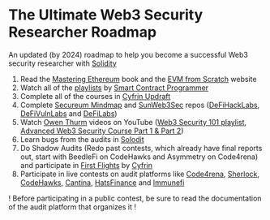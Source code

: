 # The Ultimate Web3 Security Researcher Roadmap
An updated (by 2024) roadmap to help you become a successful Web3 security researcher with [Solidity](https://docs.soliditylang.org/)

1. Read the [Mastering Ethereum](https://github.com/ethereumbook/ethereumbook) book and the [EVM from Scratch](https://evm-from-scratch.xyz/) website
2. Watch all of the [playlists](https://www.youtube.com/@smartcontractprogrammer/playlists) by [Smart Contract Programmer](https://www.youtube.com/@smartcontractprogrammer)
3. Complete all of the courses in [Cyfrin Updraft](updraft.cyfrin.io)
4. Complete [Secureum Mindmap](https://github.com/x676f64/secureum-mind_map) and [SunWeb3Sec](https://github.com/SunWeb3Sec) repos ([DeFiHackLabs](https://github.com/SunWeb3Sec/DeFiHackLabs), [DeFiVulnLabs](https://github.com/SunWeb3Sec/DeFiVulnLabs) and [DeFiLabs](https://github.com/SunWeb3Sec/DeFiLabs))
5. Watch [Owen Thurm](https://www.youtube.com/@0xOwenThurm) videos on YouTube ([Web3 Security 101 playlist](https://www.youtube.com/watch?v=oIoozgIl4pw&list=PLTJasqY2MI_8XWRY3Ovw39DEkunIyPJUt), [Advanced Web3 Security Course Part 1 & Part 2](https://youtube.com/playlist?list=PLWdUkQu4ts19wkfWmoT7NkB2l3M03P1r3&si=NX1Divi1Jukhnmjg))
6. Learn bugs from the audits in [Solodit](https://solodit.xyz/)
7. Do Shadow Audits (Redo past contests, which already have final reports out, start with BeedleFi on CodeHawks and Asymmetry on Code4rena) and participate in [First Flights](https://www.codehawks.com/first-flights) by [Cyfrin](cyfrin.io)
8. Participate in live contests on audit platforms like [Code4rena](code4rena.com), [Sherlock](https://audits.sherlock.xyz/), [CodeHawks](codehawks.com), [Cantina](cantina.xyz), [HatsFinance](app.hats.finance) and [Immunefi](https://immunefi.com/bug-bounty/)

! Before participating in a public contest, be sure to read the documentation of the audit platform that organizes it !
